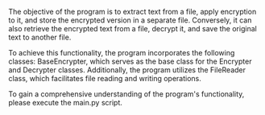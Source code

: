 The objective of the program is to extract text from a file, apply encryption to it, and store the encrypted version in a separate file. Conversely, it can also retrieve the encrypted text from a file, decrypt it, and save the original text to another file.

To achieve this functionality, the program incorporates the following classes: BaseEncrypter, which serves as the base class for the Encrypter and Decrypter classes. Additionally, the program utilizes the FileReader class, which facilitates file reading and writing operations.

To gain a comprehensive understanding of the program's functionality, please execute the main.py script.

